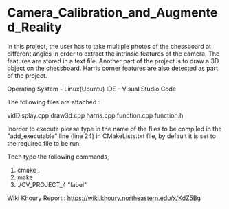 # Camera_Calibration_and_Augmented_Reality

In this project, the user has to take multiple photos of the chessboard at different angles in order to extract the intrinsic features of the camera. The features are stored in a text file. Another part of the project is to draw a 3D object on the chessboard. Harris corner features are also detected as part of the project.

Operating System - Linux(Ubuntu)
IDE - Visual Studio Code

The following files are attached :

vidDisplay.cpp
draw3d.cpp
harris.cpp
function.cpp
function.h

Inorder to execute please type in the name of the files to be compiled in the "add_executable" line (line 24) in CMakeLists.txt file, by default it is set to the required file to be run.

Then type the following commands,

1. cmake .
2. make
3. ./CV_PROJECT_4 "label"
  
Wiki Khoury Report : https://wiki.khoury.northeastern.edu/x/KdZ5Bg

